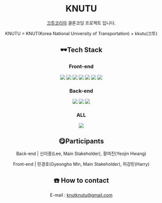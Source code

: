 <div align="center">

# KNUTU
<a href="https://kkutu.co.kr/">끄투코리아</a> 클론코딩 프로젝트 입니다.

KNUTU = KNUT(Korea National University of Transportation) + kkutu(끄투)
## 🕶️Tech Stack
### Front-end

<img src="https://img.shields.io/badge/typescript-%23007ACC.svg?style=for-the-badge&logo=typescript&logoColor=white">
<img src="https://img.shields.io/badge/SASS-hotpink.svg?style=for-the-badge&logoSASS&logoColor=white">
<img src="https://img.shields.io/badge/vite-%23646CFF.svg?style=for-the-badge&logo=vite&logoColor=white">
<img src="https://img.shields.io/badge/Electron-191970?style=for-the-badge&logo=Electron&logoColor=white">
<img src="https://img.shields.io/badge/recoil-000000?style=for-the-badge&logo=recoil&logoColor=white">
<img src="https://img.shields.io/badge/Websocket-E53238?style=for-the-badge&logo=Websocket&logoColor=white">
<img src="https://img.shields.io/badge/react v18-61DAFB?style=for-the-badge&logo=react&logoColor=black">

### Back-end
<img src="https://img.shields.io/badge/springboot-6DB33F?style=for-the-badge&logo=springboot&logoColor=white">
<img src="https://img.shields.io/badge/firebase-FFCA28?style=for-the-badge&logo=firebase&logoColor=white">
<img src="https://img.shields.io/badge/Websocket-E53238?style=for-the-badge&logo=Websocket&logoColor=white">

### ALL
<img src="https://img.shields.io/badge/Built in Selfmade Libraries-491F59?style=for-the-badge&logo=Built in Selfmade Libraries&logoColor=white">


## 😋Participants
 Back-end | 신이종(Lee, Main Stakeholder), 황여진(Yeojin Hwang)
 
 Front-end | 민경호(Gyeongho Min, Main Stakeholder), 허강민(Harry)
 
 ## ☎️ How to contact
E-mail : knutknutu@gmail.com
</div>
